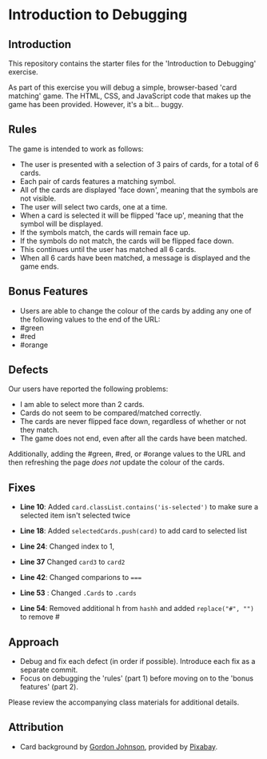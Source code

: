 # Introduction to Debugging

## Introduction
This repository contains the starter files for the 'Introduction to Debugging' exercise.

As part of this exercise you will debug a simple, browser-based 'card matching' game. The HTML, CSS, and JavaScript code that makes up the game has been provided. However, it's a bit... buggy.

## Rules
The game is intended to work as follows:
- The user is presented with a selection of 3 pairs of cards, for a total of 6 cards.
- Each pair of cards features a matching symbol.
- All of the cards are displayed 'face down', meaning that the symbols are not visible.
- The user will select two cards, one at a time.
- When a card is selected it will be flipped 'face up', meaning that the symbol will be displayed.
- If the symbols match, the cards will remain face up.
- If the symbols do not match, the cards will be flipped face down.
- This continues until the user has matched all 6 cards.
- When all 6 cards have been matched, a message is displayed and the game ends.

## Bonus Features
- Users are able to change the colour of the cards by adding any one of the following values to the end of the URL:
- #green
- #red
- #orange

## Defects
Our users have reported the following problems:
- I am able to select more than 2 cards.
- Cards do not seem to be compared/matched correctly.
- The cards are never flipped face down, regardless of whether or not they match.
- The game does not end, even after all the cards have been matched.

Additionally, adding the #green, #red, or #orange values to the URL and then refreshing the page _does not_ update the colour of the cards.

## Fixes
- **Line 10**: Added `card.classList.contains('is-selected')` to make sure a selected item isn't selected twice 

- **Line 18**: Added `selectedCards.push(card)` to add card to selected list 

- **Line 24**: Changed index to 1,

- **Line 37** Changed `card3` to `card2`

- **Line 42**: Changed comparions to `===`

- **Line 53** : Changed `.Cards` to `.cards`

- **Line 54**: Removed additional h from `hashh` and added `replace("#", "")` to remove #


## Approach
- Debug and fix each defect (in order if possible). Introduce each fix as a separate commit.
- Focus on debugging the 'rules' (part 1)  before moving on to the 'bonus features' (part 2).

Please review the accompanying class materials for additional details.

## Attribution
- Card background by [Gordon Johnson](https://pixabay.com/users/gdj-1086657/), provided by [Pixabay](https://pixabay.com/).

